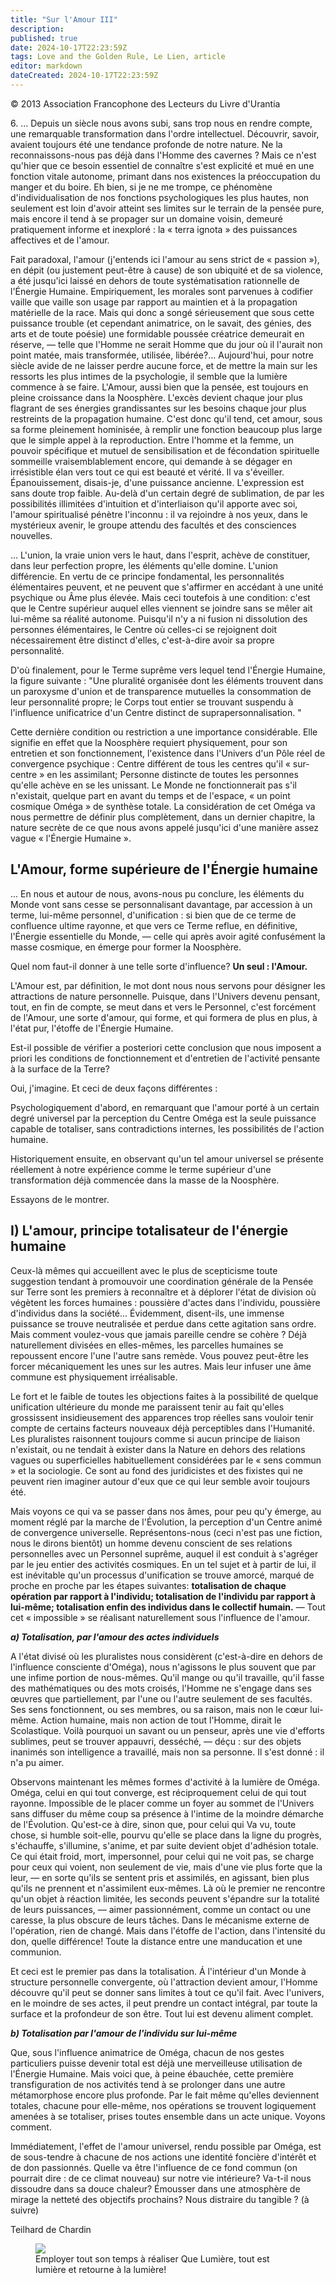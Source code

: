 ```yaml
---
title: "Sur l'Amour III"
description: 
published: true
date: 2024-10-17T22:23:59Z
tags: Love and the Golden Rule, Le Lien, article
editor: markdown
dateCreated: 2024-10-17T22:23:59Z
---
```


<p class="v-card v-sheet theme--light grey lighten-3 px-2">© 2013 Association Francophone des Lecteurs du Livre d'Urantia</p>

6\. ... Depuis un siècle nous avons subi, sans trop nous en rendre compte, une remarquable transformation dans l'ordre intellectuel. Découvrir, savoir, avaient toujours été une tendance profonde de notre nature. Ne la reconnaissons-nous pas déjà dans l'Homme des cavernes ? Mais ce n'est qu'hier que ce besoin essentiel de connaître s'est explicité et mué en une fonction vitale autonome, primant dans nos existences la préoccupation du manger et du boire. Eh bien, si je ne me trompe, ce phénomène d'individualisation de nos fonctions psychologiques les plus hautes, non seulement est loin d'avoir atteint ses limites sur le terrain de la pensée pure, mais encore il tend à se propager sur un domaine voisin, demeuré pratiquement informe et inexploré : la « terra ignota » des puissances affectives et de l'amour.

Fait paradoxal, l'amour (j'entends ici l'amour au sens strict de « passion »), en dépit (ou justement peut-être à cause) de son ubiquité et de sa violence, a été jusqu'ici laissé en dehors de toute systématisation rationnelle de l'Énergie Humaine. Empiriquement, les morales sont parvenues à codifier vaille que vaille son usage par rapport au maintien et à la propagation matérielle de la race. Mais qui donc a songé sérieusement que sous cette puissance trouble (et cependant animatrice, on le savait, des génies, des arts et de toute poésie) une formidable poussée créatrice demeurait en réserve, — telle que l'Homme ne serait Homme que du jour où il l'aurait non point matée, mais transformée, utilisée, libérée?... Aujourd'hui, pour notre siècle avide de ne laisser perdre aucune force, et de mettre la main sur les ressorts les plus intimes de la psychologie, il semble que la lumière commence à se faire. L'Amour, aussi bien que la pensée, est toujours en pleine croissance dans la Noosphère. L'excès devient chaque jour plus flagrant de ses énergies grandissantes sur les besoins chaque jour plus restreints de la propagation humaine. C'est donc qu'il tend, cet amour, sous sa forme pleinement hominisée, à remplir une fonction beaucoup plus large que le simple appel à la reproduction. Entre l'homme et la femme, un pouvoir spécifique et mutuel de sensibilisation et de fécondation spirituelle sommeille vraisemblablement encore, qui demande à se dégager en irrésistible élan vers tout ce qui est beauté et vérité. Il va s'éveiller. Épanouissement, disais-je, d'une puissance ancienne. L'expression est sans doute trop faible. Au-delà d'un certain degré de sublimation, de par les possibilités illimitées d'intuition et d'interliaison qu'il apporte avec soi, l'amour spiritualisé pénètre l'inconnu : il va rejoindre à nos yeux, dans le mystérieux avenir, le groupe attendu des facultés et des consciences nouvelles.

... L'union, la vraie union vers le haut, dans l'esprit, achève de constituer, dans leur perfection propre, les éléments qu'elle domine. L'union différencie. En vertu de ce principe fondamental, les personnalités élémentaires peuvent, et ne peuvent que s'affirmer en accédant à une unité psychique ou Âme plus élevée. Mais ceci toutefois à une condition: c'est que le Centre supérieur auquel elles viennent se joindre sans se mêler ait lui-même sa réalité autonome. Puisqu'il n'y a ni fusion ni dissolution des personnes élémentaires, le Centre où celles-ci se rejoignent doit nécessairement être distinct d'elles, c'est-à-dire avoir sa propre personnalité.

D'où finalement, pour le Terme suprême vers lequel tend l'Énergie Humaine, la figure suivante : "Une pluralité organisée dont les éléments trouvent dans un paroxysme d'union et de transparence mutuelles la consommation de leur personnalité propre; le Corps tout entier se trouvant suspendu à l'influence unificatrice d'un Centre distinct de suprapersonnalisation. "

Cette dernière condition ou restriction a une importance considérable. Elle signifie en effet que la Noosphère requiert physiquement, pour son entretien et son fonctionnement, l'existence dans l'Univers d'un Pôle réel de convergence psychique : Centre différent de tous les centres qu'il « sur-centre » en les assimilant; Personne distincte de toutes les personnes qu'elle achève en se les unissant. Le Monde ne fonctionnerait pas s'il n'existait, quelque part en avant du temps et de l'espace, « un point cosmique Oméga » de synthèse totale. La considération de cet Oméga va nous permettre de définir plus complètement, dans un dernier chapitre, la nature secrète de ce que nous avons appelé jusqu'ici d'une manière assez vague « l'Énergie Humaine ».

## L'Amour, forme supérieure de l'Énergie humaine

... En nous et autour de nous, avons-nous pu conclure, les éléments du Monde vont sans cesse se personnalisant davantage, par accession à un terme, lui-même personnel, d'unification : si bien que de ce terme de confluence ultime rayonne, et que vers ce Terme reflue, en définitive, l'Énergie essentielle du Monde, — celle qui après avoir agité confusément la masse cosmique, en émerge pour former la Noosphère.

Quel nom faut-il donner à une telle sorte d'influence? **Un seul : l'Amour.**

L'Amour est, par définition, le mot dont nous nous servons pour désigner les attractions de nature personnelle. Puisque, dans l'Univers devenu pensant, tout, en fin de compte, se meut dans et vers le Personnel, c'est forcément de l'Amour, une sorte d'amour, qui forme, et qui formera de plus en plus, à l'état pur, l'étoffe de l'Énergie Humaine.

Est-il possible de vérifier a posteriori cette conclusion que nous imposent a priori les conditions de fonctionnement et d'entretien de l'activité pensante à la surface de la Terre?

Oui, j'imagine. Et ceci de deux façons différentes :

Psychologiquement d'abord, en remarquant que l'amour porté à un certain degré universel par la perception du Centre Oméga est la seule puissance capable de totaliser, sans contradictions internes, les possibilités de l'action humaine.

Historiquement ensuite, en observant qu'un tel amour universel se présente réellement à notre expérience comme le terme supérieur d'une transformation déjà commencée dans la masse de la Noosphère.

Essayons de le montrer.

## I) L'amour, principe totalisateur de l'énergie humaine

Ceux-là mêmes qui accueillent avec le plus de scepticisme toute suggestion tendant à promouvoir une coordination générale de la Pensée sur Terre sont les premiers à reconnaître et à déplorer l'état de division où végètent les forces humaines : poussière d'actes dans l'individu, poussière d'individus dans la société... Évidemment, disent-ils, une immense puissance se trouve neutralisée et perdue dans
cette agitation sans ordre. Mais comment voulez-vous que jamais pareille cendre se cohère ? Déjà naturellement divisées en elles-mêmes, les parcelles humaines se repoussent encore l'une l'autre sans remède. Vous pouvez peut-être les forcer mécaniquement les unes sur les autres. Mais leur infuser une âme commune est physiquement irréalisable.

Le fort et le faible de toutes les objections faites à la possibilité de quelque unification ultérieure du monde me paraissent tenir au fait qu'elles grossissent insidieusement des apparences trop réelles sans vouloir tenir compte de certains facteurs nouveaux déjà perceptibles dans l'Humanité. Les pluralistes raisonnent toujours comme si aucun principe de liaison n'existait, ou ne tendait à exister dans la Nature en dehors des relations vagues ou superficielles habituellement considérées par le « sens commun » et la sociologie. Ce sont au fond des juridicistes et des fixistes qui ne peuvent rien imaginer autour d'eux que ce qui leur semble avoir toujours été.

Mais voyons ce qui va se passer dans nos âmes, pour peu qu'y émerge, au moment réglé par la marche de l'Évolution, la perception d'un Centre animé de convergence universelle. Représentons-nous (ceci n'est pas une fiction, nous le dirons bientôt) un homme devenu conscient de ses relations personnelles avec un Personnel suprême, auquel il est conduit à s'agréger par le jeu entier des activités cosmiques. En un tel sujet et à partir de lui, il est inévitable qu'un processus d'unification se trouve amorcé, marqué de proche en proche par les étapes suivantes: **totalisation de chaque opération par rapport à l'individu; totalisation de l'individu par rapport à lui-même; totalisation enfin des individus dans le collectif humain.** — Tout cet « impossible » se réalisant naturellement sous l'influence de l'amour.

***a) Totalisation, par l'amour des actes individuels***

A l'état divisé où les pluralistes nous considèrent (c'est-à-dire en dehors de l'influence consciente d'Oméga), nous n'agissons le plus souvent que par une infime portion de nous-mêmes. Qu'il mange ou qu'il travaille, qu'il fasse des mathématiques ou des mots croisés, l'Homme ne s'engage dans ses œuvres que partiellement, par l'une ou l'autre seulement de ses facultés. Ses sens fonctionnent, ou ses membres, ou sa raison, mais non le cœur lui-même. Action humaine, mais non action de tout l'Homme, dirait le Scolastique. Voilà pourquoi un savant ou un penseur, après une vie d'efforts sublimes, peut se trouver appauvri, desséché, — déçu : sur des objets inanimés son intelligence a travaillé, mais non sa personne. Il s'est donné : il n'a pu aimer.

Observons maintenant les mêmes formes d'activité à la lumière de Oméga. Oméga, celui en qui tout converge, est réciproquement celui de qui tout rayonne. Impossible de le placer comme un foyer au sommet de l'Univers sans diffuser du même coup sa présence à l'intime de la moindre démarche de l'Évolution. Qu'est-ce à dire, sinon que, pour celui qui Va vu, toute chose, si humble soit-elle, pourvu qu'elle se place dans la ligne du progrès, s'échauffe, s'illumine, s'anime, et par suite devient objet d'adhésion totale. Ce qui était froid, mort, impersonnel, pour celui qui ne voit pas, se charge pour ceux qui voient, non seulement de vie, mais d'une vie plus forte que la leur, — en sorte qu'ils se sentent pris et assimilés, en agissant, bien plus qu'ils ne prennent et n'assimilent eux-mêmes. Là où le premier ne rencontre qu'un objet à réaction limitée, les seconds peuvent s'épandre sur la totalité de leurs puissances, — aimer passionnément, comme un contact ou une caresse, la plus obscure de leurs tâches. Dans le mécanisme externe de l'opération, rien de changé. Mais dans l'étoffe de l'action, dans l'intensité du don, quelle différence! Toute la distance entre une manducation et une communion.

Et ceci est le premier pas dans la totalisation. Á l'intérieur d'un Monde à structure personnelle convergente, où l'attraction devient amour, l'Homme découvre qu'il peut se donner sans limites à tout ce qu'il fait. Avec l'univers, en le moindre de ses actes, il peut prendre un contact intégral, par toute la surface et la profondeur de son être. Tout lui est devenu aliment complet.

***b) Totalisation par l'amour de l'individu sur lui-même***

Que, sous l'influence animatrice de Oméga, chacun de nos gestes particuliers puisse devenir total est déjà une merveilleuse utilisation de l'Énergie Humaine. Mais voici que, à peine ébauchée, cette première transfiguration de nos activités tend à se prolonger dans une autre métamorphose encore plus profonde. Par le fait même qu'elles deviennent totales, chacune pour elle-même, nos opérations se trouvent logiquement amenées à se totaliser, prises toutes ensemble dans un acte unique. Voyons comment.

Immédiatement, l'effet de l'amour universel, rendu possible par Oméga, est de sous-tendre à chacune de nos actions une identité foncière d'intérêt et de don passionnés. Quelle va être l'influence de ce fond commun (on pourrait dire : de ce climat nouveau) sur notre vie intérieure? Va-t-il nous dissoudre dans sa douce chaleur? Émousser dans une atmosphère de mirage la netteté des objectifs prochains? Nous distraire du tangible ? (à suivre)

Teilhard de Chardin


<figure id="Figure_3" class="image urantiapedia">
<img src="/image/article/Le_Lien/images_01/177.jpg">
<figcaption>Employer tout son temps à réaliser Que Lumière, tout est lumière et retourne à la lumière!</figcaption>
</figure>